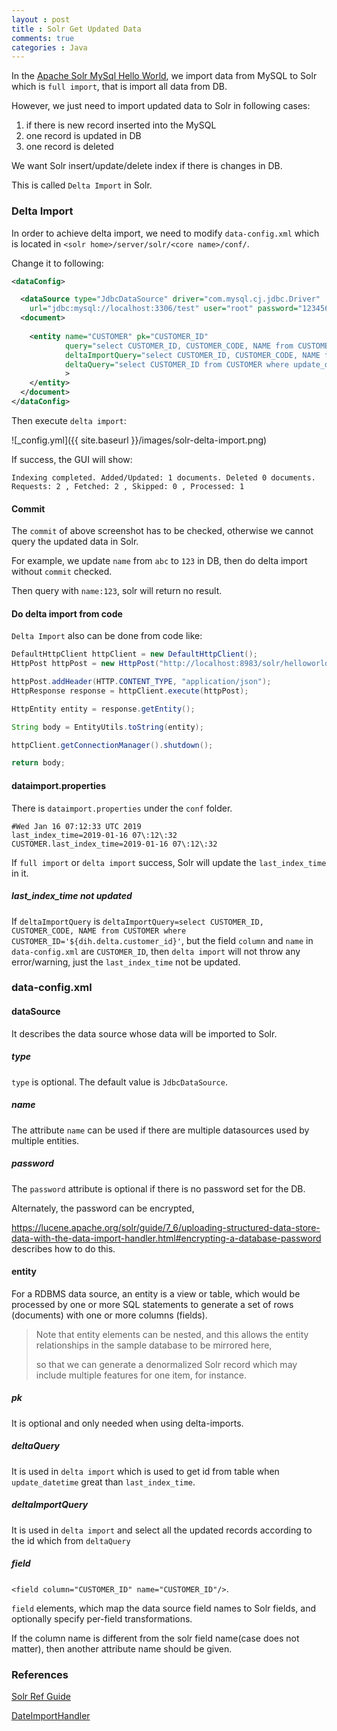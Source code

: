 ```yaml
---
layout : post
title : Solr Get Updated Data
comments: true
categories : Java
---
```


In the [Apache Solr MySql Hello World](https://takeaction.github.io/Apache-Solr-MySql-Hello-World/), we import data from MySQL to Solr
which is `full import`, that is import all data from DB.

However, we just need to import updated data to Solr in following cases:

1. if there is new record inserted into the MySQL
2. one record is updated in DB
3. one record is deleted

We want Solr insert/update/delete index if there is changes in DB.

This is called `Delta Import` in Solr.

### Delta Import

In order to achieve delta import, we need to modify `data-config.xml` which is located in `<solr home>/server/solr/<core name>/conf/`.

Change it to following:

```xml
<dataConfig>

  <dataSource type="JdbcDataSource" driver="com.mysql.cj.jdbc.Driver"
    url="jdbc:mysql://localhost:3306/test" user="root" password="123456"/>
  <document>
  
    <entity name="CUSTOMER" pk="CUSTOMER_ID"
            query="select CUSTOMER_ID, CUSTOMER_CODE, NAME from CUSTOMER"
            deltaImportQuery="select CUSTOMER_ID, CUSTOMER_CODE, NAME from CUSTOMER where CUSTOMER_ID='${dih.delta.CUSTOMER_ID}'"
            deltaQuery="select CUSTOMER_ID from CUSTOMER where update_datetime &gt; '${dih.last_index_time}'"
            >      
    </entity>
  </document>
</dataConfig>
```

Then execute `delta import`:

![_config.yml]({{ site.baseurl }}/images/solr-delta-import.png)

If success, the GUI will show:

```
Indexing completed. Added/Updated: 1 documents. Deleted 0 documents.
Requests: 2 , Fetched: 2 , Skipped: 0 , Processed: 1 
```

#### Commit

The `commit` of above screenshot has to be checked, otherwise we cannot query the updated data in Solr.

For example, we update `name` from `abc` to `123` in DB, then do delta import without `commit` checked.

Then query with `name:123`, solr will return no result.

#### Do delta import from code

`Delta Import` also can be done from code like:

```java
DefaultHttpClient httpClient = new DefaultHttpClient();
HttpPost httpPost = new HttpPost("http://localhost:8983/solr/helloworld/dataimport?command=delta-import&commit=true");

httpPost.addHeader(HTTP.CONTENT_TYPE, "application/json");	
HttpResponse response = httpClient.execute(httpPost);

HttpEntity entity = response.getEntity();

String body = EntityUtils.toString(entity);

httpClient.getConnectionManager().shutdown();

return body;
```

#### dataimport.properties

There is `dataimport.properties` under the `conf` folder.

```
#Wed Jan 16 07:12:33 UTC 2019
last_index_time=2019-01-16 07\:12\:32
CUSTOMER.last_index_time=2019-01-16 07\:12\:32
```

If `full import` or `delta import` success, Solr will update the `last_index_time` in it.

##### last_index_time not updated

If `deltaImportQuery` is
`deltaImportQuery=select CUSTOMER_ID, CUSTOMER_CODE, NAME from CUSTOMER where CUSTOMER_ID='${dih.delta.customer_id}'`,
but the field `column` and `name` in `data-config.xml` are `CUSTOMER_ID`, then `delta import` will not throw any error/warning,
just the `last_index_time` not be updated.

### data-config.xml

#### dataSource

It describes the data source whose data will be imported to Solr.

##### type

`type` is optional. The default value is `JdbcDataSource`.

##### name

The attribute `name` can be used if there are multiple datasources used by multiple entities.

##### password

The `password` attribute is optional if there is no password set for the DB.

Alternately, the password can be encrypted,
 
https://lucene.apache.org/solr/guide/7_6/uploading-structured-data-store-data-with-the-data-import-handler.html#encrypting-a-database-password
describes how to do this.

#### entity

For a RDBMS data source, an entity is a view or table, which would be processed by one or more SQL statements to
generate a set of rows (documents) with one or more columns (fields).

> Note that entity elements can be nested, and this allows the entity relationships in the sample database to be mirrored here,
> 
> so that we can generate a denormalized Solr record which may include multiple features for one item, for instance.

##### pk 

It is optional and only needed when using delta-imports.

##### deltaQuery

It is used in `delta import` which is used to get id from table when `update_datetime` great than `last_index_time`.

##### deltaImportQuery

It is used in `delta import` and select all the updated records according to the id which from `deltaQuery`

##### field

`<field column="CUSTOMER_ID" name="CUSTOMER_ID"/>`.

`field` elements, which map the data source field names to Solr fields, and optionally specify per-field transformations.

If the column name is different from the solr field name(case does not matter), then another attribute name should be given.

### References

[Solr Ref Guide](https://lucene.apache.org/solr/guide/7_6/index.html)

[DateImportHandler](https://wiki.apache.org/solr/DataImportHandler)
